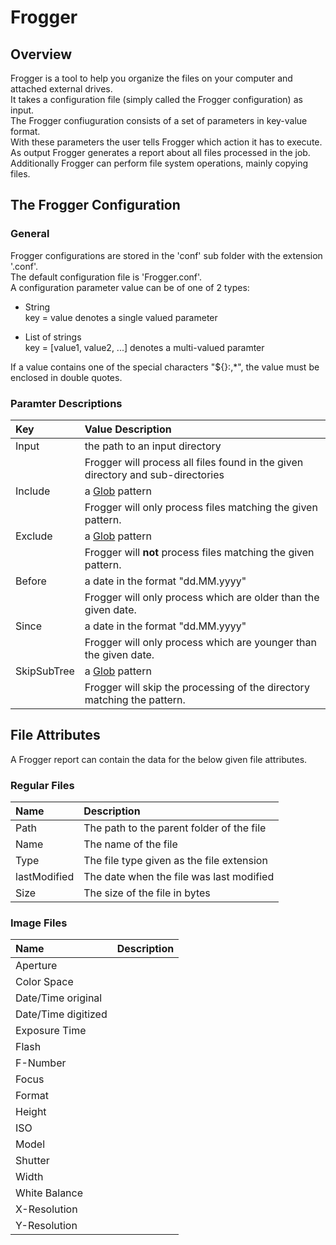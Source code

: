 # Frogger
## Overview
Frogger is a tool to help you organize the files on your computer and attached external 
drives.  
It takes a configuration file (simply called the Frogger configuration) as input.  
The Frogger confiuguration consists of a set of parameters in key-value format.  
With these parameters the user tells Frogger which action it has to execute.  
As output Frogger generates a report about all files processed in the job.  
Additionally Frogger can perform file system operations, mainly copying files.
## The Frogger Configuration
### General
Frogger configurations are stored in the 'conf' sub folder with the extension '.conf'.  
The default configuration file is 'Frogger.conf'.  
A configuration parameter value can be of one of 2 types:
* String  
key = value denotes a single valued parameter
+ List of strings  
key = [value1, value2, ...] denotes a multi-valued paramter

If a value contains one of the special characters "${}:,*\", the value must be enclosed in double quotes.
### Paramter Descriptions

| Key         | Value Description
|:------------|:-----------------
| Input       | the path to an input directory     
|             | Frogger will process all files found in the given directory and sub-directories     
| Include     | a [Glob](https://docs.oracle.com/javase/tutorial/essential/io/fileOps.html#glob) pattern
|             | Frogger will only process files matching the given pattern.
| Exclude     | a [Glob](https://docs.oracle.com/javase/tutorial/essential/io/fileOps.html#glob) pattern
|             | Frogger will **not** process files matching the given pattern.
| Before      | a date in the format "dd.MM.yyyy"
|             | Frogger will only process which are older than the given date.
| Since       | a date in the format "dd.MM.yyyy"
|             | Frogger will only process which are younger than the given date.
| SkipSubTree | a [Glob](https://docs.oracle.com/javase/tutorial/essential/io/fileOps.html#glob) pattern
|             | Frogger will skip the processing of the directory matching the pattern.
## File Attributes
A Frogger report can contain the data for the below given file attributes.
### Regular Files
| Name         | Description
|:-------------|:-----------------
| Path         | The path to the parent folder of the file
| Name         | The name of the file
| Type         | The file type given as the file extension
| lastModified | The date when the file was last modified
| Size         | The size of the file in bytes
### Image Files
| Name        | Description
|:-------------------|:-----------------
|Aperture            |
|Color Space         |
|Date/Time original  |
|Date/Time digitized |
|Exposure Time       |
|Flash               |
|F-Number            |
|Focus               |
|Format              |
|Height              |
|ISO                 |
|Model               | 
|Shutter             |
|Width               |
|White Balance       |
|X-Resolution        |
|Y-Resolution        |